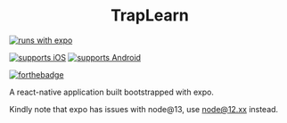 
   
<h1 align="center">TrapLearn</h1> 
<p align="center">

[![runs with expo](https://img.shields.io/badge/Runs%20with%20Expo-000.svg?style=flat&logo=EXPO&labelColor=ffffff&logoColor=000)](https://github.com/expo/expo)

[![supports iOS](https://img.shields.io/badge/iOS-4630EB.svg?style=for-the-badge&logo=APPLE&labelColor=000&logoColor=fff)](https://github.com/expo/expo)
[![supports Android](https://img.shields.io/badge/Android-4630EB.svg?style=for-the-badge&logo=ANDROID&labelColor=000&logoColor=fff)](https://github.com/expo/expo)

[![forthebadge](https://forthebadge.com/images/badges/made-with-javascript.svg)](https://forthebadge.com)
</p>


A react-native application built bootstrapped with expo.

Kindly note that expo has issues with node@13, use node@12.xx instead.

